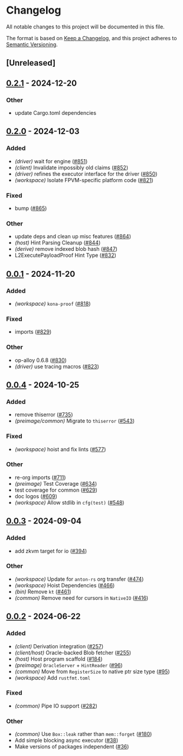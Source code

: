 # Changelog
All notable changes to this project will be documented in this file.

The format is based on [Keep a Changelog](https://keepachangelog.com/en/1.0.0/),
and this project adheres to [Semantic Versioning](https://semver.org/spec/v2.0.0.html).

## [Unreleased]

## [0.2.1](https://github.com/Layr-Labs/kona/compare/kona-proof-v0.2.0...kona-proof-v0.2.1) - 2024-12-20

### Other

- update Cargo.toml dependencies

## [0.2.0](https://github.com/anton-rs/kona/compare/kona-proof-v0.1.0...kona-proof-v0.2.0) - 2024-12-03

### Added

- *(driver)* wait for engine ([#851](https://github.com/anton-rs/kona/pull/851))
- *(client)* Invalidate impossibly old claims ([#852](https://github.com/anton-rs/kona/pull/852))
- *(driver)* refines the executor interface for the driver ([#850](https://github.com/anton-rs/kona/pull/850))
- *(workspace)* Isolate FPVM-specific platform code ([#821](https://github.com/anton-rs/kona/pull/821))

### Fixed

- bump ([#865](https://github.com/anton-rs/kona/pull/865))

### Other

- update deps and clean up misc features ([#864](https://github.com/anton-rs/kona/pull/864))
- *(host)* Hint Parsing Cleanup ([#844](https://github.com/anton-rs/kona/pull/844))
- *(derive)* remove indexed blob hash ([#847](https://github.com/anton-rs/kona/pull/847))
- L2ExecutePayloadProof Hint Type ([#832](https://github.com/anton-rs/kona/pull/832))

## [0.0.1](https://github.com/anton-rs/kona/releases/tag/kona-proof-v0.0.1) - 2024-11-20

### Added

- *(workspace)* `kona-proof` ([#818](https://github.com/anton-rs/kona/pull/818))

### Fixed

- imports ([#829](https://github.com/anton-rs/kona/pull/829))

### Other

- op-alloy 0.6.8 ([#830](https://github.com/anton-rs/kona/pull/830))
- *(driver)* use tracing macros ([#823](https://github.com/anton-rs/kona/pull/823))

## [0.0.4](https://github.com/anton-rs/kona/compare/kona-common-v0.0.3...kona-common-v0.0.4) - 2024-10-25

### Added

- remove thiserror ([#735](https://github.com/anton-rs/kona/pull/735))
- *(preimage/common)* Migrate to `thiserror` ([#543](https://github.com/anton-rs/kona/pull/543))

### Fixed

- *(workspace)* hoist and fix lints ([#577](https://github.com/anton-rs/kona/pull/577))

### Other

- re-org imports ([#711](https://github.com/anton-rs/kona/pull/711))
- *(preimage)* Test Coverage ([#634](https://github.com/anton-rs/kona/pull/634))
- test coverage for common ([#629](https://github.com/anton-rs/kona/pull/629))
- doc logos ([#609](https://github.com/anton-rs/kona/pull/609))
- *(workspace)* Allow stdlib in `cfg(test)` ([#548](https://github.com/anton-rs/kona/pull/548))

## [0.0.3](https://github.com/anton-rs/kona/compare/kona-common-v0.0.2...kona-common-v0.0.3) - 2024-09-04

### Added
- add zkvm target for io ([#394](https://github.com/anton-rs/kona/pull/394))

### Other
- *(workspace)* Update for `anton-rs` org transfer ([#474](https://github.com/anton-rs/kona/pull/474))
- *(workspace)* Hoist Dependencies ([#466](https://github.com/anton-rs/kona/pull/466))
- *(bin)* Remove `kt` ([#461](https://github.com/anton-rs/kona/pull/461))
- *(common)* Remove need for cursors in `NativeIO` ([#416](https://github.com/anton-rs/kona/pull/416))

## [0.0.2](https://github.com/anton-rs/kona/compare/kona-common-v0.0.1...kona-common-v0.0.2) - 2024-06-22

### Added
- *(client)* Derivation integration ([#257](https://github.com/anton-rs/kona/pull/257))
- *(client/host)* Oracle-backed Blob fetcher ([#255](https://github.com/anton-rs/kona/pull/255))
- *(host)* Host program scaffold ([#184](https://github.com/anton-rs/kona/pull/184))
- *(preimage)* `OracleServer` + `HintReader` ([#96](https://github.com/anton-rs/kona/pull/96))
- *(common)* Move from `RegisterSize` to native ptr size type ([#95](https://github.com/anton-rs/kona/pull/95))
- *(workspace)* Add `rustfmt.toml`

### Fixed
- *(common)* Pipe IO support ([#282](https://github.com/anton-rs/kona/pull/282))

### Other
- *(common)* Use `Box::leak` rather than `mem::forget` ([#180](https://github.com/anton-rs/kona/pull/180))
- Add simple blocking async executor ([#38](https://github.com/anton-rs/kona/pull/38))
- Make versions of packages independent ([#36](https://github.com/anton-rs/kona/pull/36))
